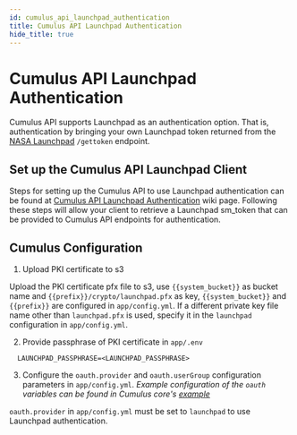 ```yaml
---
id: cumulus_api_launchpad_authentication
title: Cumulus API Launchpad Authentication
hide_title: true
---
```


# Cumulus API Launchpad Authentication

Cumulus API supports Launchpad as an authentication option. That is, authentication by bringing your own Launchpad token returned from the [NASA Launchpad](https://www.nasa.gov/offices/ocio/launchpad_faq.html) `/gettoken` endpoint.

## Set up the Cumulus API Launchpad Client

Steps for setting up the Cumulus API to use Launchpad authentication can be found at [Cumulus API Launchpad Authentication](https://wiki.earthdata.nasa.gov/display/CUMULUS/Cumulus+API+with+Launchpad+Authentication) wiki page.  Following these steps will allow your client to retrieve a Launchpad sm_token that can be provided to Cumulus API endpoints for authentication.

## Cumulus Configuration

1. Upload PKI certificate to s3

  Upload the PKI certificate pfx file to s3, use `{{system_bucket}}` as bucket name and `{{prefix}}/crypto/launchpad.pfx` as key, `{{system_bucket}}` and `{{prefix}}` are configured in `app/config.yml`. If a different private key file name other than `launchpad.pfx` is used, specify it in the `launchpad` configuration in `app/config.yml`.

2. Provide passphrase of PKI certificate in `app/.env`

  ```text
    LAUNCHPAD_PASSPHRASE=<LAUNCHPAD_PASSPHRASE>
  ```

3. Configure the `oauth.provider` and `oauth.userGroup` configuration parameters in `app/config.yml`. _Example configuration of the `oauth` variables can be found in Cumulus core's [example](https://github.com/nasa/cumulus/blob/master/example/app/config.yml)_

`oauth.provider` in `app/config.yml` must be set to `launchpad` to use Launchpad authentication.
